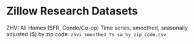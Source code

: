 
# Zillow Research Datasets

ZHVI All Homes (SFR, Condo/Co-op) Time series, smoothed, seasonally adjusted ($) by zip code: `zhvi_smoothed_ts_sa_by_zip_code.csv`
